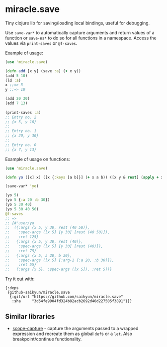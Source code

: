 # miracle.save
Tiny clojure lib for saving/loading local bindings, useful for debugging.

Use `save-var*` to automatically capture arguments and return values of 
a function or `save-ns*` to do so for all functions in a namespace.
Access the values via `print-saves` or `@f-saves`.

Example of usage:
```clojure
(use 'miracle.save)

(defn add [x y] (save :a) (+ x y))
(add 5 10)
(ld :a)
x ;;=> 5
y ;;=> 10

(add 20 30)
(add 7 13)
 
(print-saves :a)
;; Entry no. 2
;; {x 5, y 10}
;;
;; Entry no. 1
;; {x 20, y 30}
;;
;; Entry no. 0
;; {x 7, y 13}
```

Example of usage on functions:
```clojure
(use 'miracle.save)

(defn yo ([x] x) ([x {:keys [a b]}] (+ x a b)) ([x y & rest] (apply + x y rest)))

(save-var* 'yo)

(yo 5)
(yo 5 {:a 20 :b 30})
(yo 5 30 40)
(yo 5 30 40 50)
@f-saves
;; =>
;; {#'user/yo
;;  ({:args {x 5, y 30, rest (40 50)},
;;    :spec-args ([x 5] [y 30] [rest (40 50)]),
;;    :ret 125}
;;   {:args {x 5, y 30, rest (40)},
;;    :spec-args ([x 5] [y 30] [rest (40)]),
;;    :ret 75}
;;   {:args {x 5, a 20, b 30},
;;    :spec-args ([x 5] [:arg-1 {:a 20, :b 30}]),
;;    :ret 55}
;;   {:args {x 5}, :spec-args ([x 5]), :ret 5})}
```

Try it out with:

```edn
{:deps
 {github-saikyun/miracle.save
  {:git/url "https://github.com/saikyun/miracle.save"
   :sha     "3d54fe9904fd324b82acb2692d46d227505f3891"}}}
```

## Similar libraries

* [scope-capture](https://github.com/vvvvalvalval/scope-capture) - capture the arguments passed to a wrapped expression and recreate them as global `def`s or a `let`. Also breakpoint/continue functionality.
